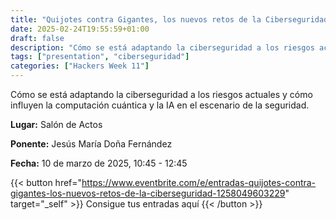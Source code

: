 ```yaml
---
title: "Quijotes contra Gigantes, los nuevos retos de la Ciberseguridad"
date: 2025-02-24T19:55:59+01:00
draft: false
description: "Cómo se está adaptando la ciberseguridad a los riesgos actuales"
tags: ["presentation", "ciberseguridad"]
categories: ["Hackers Week 11"]
---
```


Cómo se está adaptando la ciberseguridad a los riesgos actuales y cómo influyen la computación cuántica y la IA en el escenario de la seguridad.

**Lugar:** Salón de Actos

**Ponente:** Jesús María Doña Fernández

**Fecha:** 10 de marzo de 2025, 10:45 - 12:45

{{< button href="https://www.eventbrite.com/e/entradas-quijotes-contra-gigantes-los-nuevos-retos-de-la-ciberseguridad-1258049603229" target="_self" >}}
Consigue tus entradas aquí
{{< /button >}}
